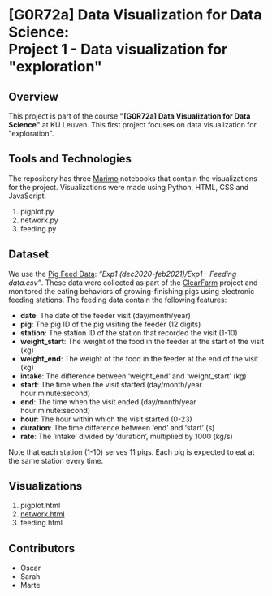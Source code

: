 # [G0R72a] Data Visualization for Data Science: <br> Project 1 - Data visualization for "exploration"

## Overview
This project is part of the course **"[G0R72a] Data Visualization for Data Science"** at KU Leuven. This first project focuses on data visualization for "exploration".

## Tools and Technologies
The repository has three [Marimo](https://marimo.io/) notebooks that contain the visualizations for the project. Visualizations were made using Python, HTML, CSS and JavaScript.
1. pigplot.py
2. network.py
3. feeding.py

## Dataset
We use the [Pig Feed Data](https://data.mendeley.com/datasets/2mbw72m3g8/1): *“Exp1 (dec2020-feb2021)/Exp1 - Feeding data.csv”*. These data were collected as part of the [ClearFarm](https://www.clearfarm.eu/) project and monitored the eating behaviors of growing-finishing pigs using electronic feeding stations. The feeding data contain the following features:
- **date**: The date of the feeder visit (day/month/year)
- **pig**: The pig ID of the pig visiting the feeder (12 digits)
- **station**: The station ID of the station that recorded the visit (1-10)
- **weight_start**: The weight of the food in the feeder at the start of the visit (kg)
- **weight_end**: The weight of the food in the feeder at the end of the visit (kg)
- **intake**: The difference between ‘weight_end’ and ‘weight_start’ (kg)
- **start**: The time when the visit started (day/month/year hour:minute:second)
- **end**: The time when the visit ended (day/month/year hour:minute:second)
- **hour**: The hour within which the visit started (0-23)
- **duration**: The time difference between ‘end’ and ‘start’ (s)
- **rate**: The ‘intake’ divided by ‘duration’, multiplied by 1000 (kg/s)

Note that each station (1-10) serves 11 pigs. Each pig is expected to eat at the same station every time.

## Visualizations
1. pigplot.html
2. [network.html](https://yokie0105.github.io/data-visualization-project-1/apps/network.html)
3. feeding.html

## Contributors
- Oscar
- Sarah 
- Marte